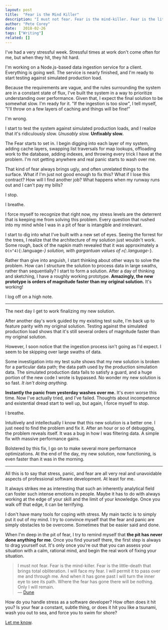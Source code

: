 ```yaml
---
layout: post
title:  "Fear is the Mind Killer"
description: "I must not fear. Fear is the mind-killer. Fear is the little-death that brings total obliteration."
author: "Pete Corey"
date:   2018-02-26
tags: ["Writing"]
related: []
---
```


I've had a very stressful week. Stressful times at work don't come often for me, but when they hit, they hit hard.

I'm working on a Node.js-based data ingestion service for a client. Everything is going well. The service is nearly finished, and I'm ready to start testing against simulated production load.

Because the requirements are vague, and the rules surrounding the system are in a constant state of flux, I've built the system in a way to prioritize understanding over performance. Given that, I expect the final solution to be somewhat slow. I'm ready for it. "If the ingestion is too slow", I tell myself, "I'll throw on a few layers of caching and things will be fine!"

I'm wrong.

I start to test the system against simulated production loads, and I realize that it's ridiculously slow. _Unusably slow._ __Unfixably slow.__

The Fear starts to set in. I begin digging into each layer of my system, adding cache layers, swapping list traversals for map lookups, offloading work to the database, adding indexes, and throwing every trick I have at the problem. I'm not getting anywhere and real panic starts to wash over me.

That kind of fear always brings ugly, and often unrelated things to the surface. What if I'm just not good enough to fix this? What if I lose this contract? How will I find another job? What happens when my runway runs out and I can't pay my bills?

I stop.

I breathe.

I force myself to recognize that right now, my stress levels are the deterrent that is keeping me from solving this problem. Every question that rushed into my mind while I was in a pit of fear is intangible and irrelevant.

I start to dig into what I've built with a new set of eyes. Seeing the forrest for the trees, I realize that the architecture of my solution just wouldn't work. Some rough, back of the napkin math revealed that it was approximately a `O(n^4)`{:.language-*} solution, with gargantuan values of `n`{:.language-*}.

Rather than give into anguish, I start thinking about other ways to solve the problem. How can I structure the solution to process data in large swaths, rather than sequentially? I start to form a solution. After a day of thinking and sketching, I have a roughly working prototype. __Amazingly, the new prototype is orders of magnitude faster than my original solution.__ It's working!

I log off on a high note.

---- 

The next day I get to work finalizing my new solution.

After another day's work guided by my existing test suite, I'm back up to feature parity with my original solution. Testing against the simulated production load shows that it's still several orders of magnitude faster than my original solution.

However, I soon notice that the ingestion process isn't going as I'd expect. I seem to be skipping over large swaths of data.

Some investigation into my test suite shows that my new solution is broken for a particular data path; the data path used by the production simulation data. The simulated production data fails to satisfy a guard, and a huge portion of the new code I wrote is bypassed. No wonder my new solution is so fast. _It isn't doing anything._

__Instantly the panic from yesterday washes over me.__ It's even worse this time. Now I've actually tried, and I've failed. Thoughts about incompetence and existential dread start to well up, but again, I force myself to stop.

I breathe.

Intuitively and intellectually I know that this new solution is a better one. I just need to find the problem and fix it. After an hour or so of debugging, the problem reveals itself. It was a bug in how I was filtering data. A simple fix with massive performance gains.

Bolstered by this fix, I go on to make several more performance optimizations. At the end of the day, my new solution, now functioning, is even faster than it was in the morning.

---- 

All this is to say that stress, panic, and fear are all very real and unavoidable aspects of professional software development. At least for me.

It always strikes me as interesting that such an inherently analytical field can foster such intense emotions in people. Maybe it has to do with always working at the edge of your skill and the limit of your knowledge. Once you walk off that edge, it can be terrifying.

I don't have many tools for coping with stress. My main tactic is to simply put it out of my mind. I try to convince myself that the fear and panic are simply obstacles to be overcome. Sometimes that be easier said and done.

When I'm deep in the pit of fear, I try to remind myself that __the pit has never done anything for me__. Once you find yourself there, the first step is always to drag yourself out. It's only once you're out that you can assess your situation with a calm, rational mind, and begin the real work of fixing your situation.

> I must not fear. Fear is the mind-killer. Fear is the little-death that brings total obliteration. I will face my fear. I will permit it to pass over me and through me. And when it has gone past I will turn the inner eye to see its path. Where the fear has gone there will be nothing. Only I will remain. <br/> — [Dune](http://amzn.to/2CEBVGg)

How do you handle stress as a software developer? How often does it hit you? Is your fear a constant, subtle thing, or does it hit you like a tsunami, wash you out to sea, and force you to swim for shore?

[Let me know](https://twitter.com/petecorey).
